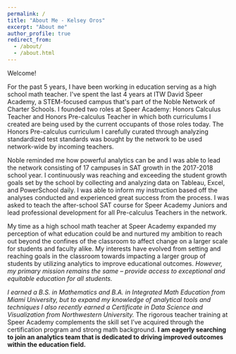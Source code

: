 ```yaml
---
permalink: /
title: "About Me - Kelsey Oros"
excerpt: "About me"
author_profile: true
redirect_from: 
  - /about/
  - /about.html
---
```



Welcome!

For the past 5 years, I have been working in education serving as a high school math teacher.  I've spent the last 4 years at ITW David Speer Academy, a STEM-focused campus that's part of the Noble Network of Charter Schools.  I founded two roles at Speer Academy: Honors Calculus Teacher and Honors Pre-calculus Teacher in which both curriculums I created are being used by the current occupants of those roles today.  The Honors Pre-calculus curriculum I carefully curated through analyzing standardized test standards was bought by the network to be used network-wide by incoming teachers.

Noble reminded me how powerful analytics can be and I was able to lead the network consisting of 17 campuses in SAT growth in the 2017-2018 school year.  I continuously was reaching and exceeding the student growth goals set by the school by collecting and analyzing data on Tableau, Excel, and PowerSchool daily.  I was able to inform my instruction based off the analyses conducted and experienced great success from the process.  I was asked to teach the after-school SAT course for Speer Academy Juniors and lead professional development for all Pre-calculus Teachers in the network.

My time as a high school math teacher at Speer Academy expanded my perception of what education could be and nurtured my ambition to reach out beyond the confines of the classroom to affect change on a larger scale for students and faculty alike.  My interests have evolved from setting and reaching goals in the classroom towards impacting a larger group of students by utilizing analytics to improve educational outcomes.  _However, my primary mission remains the same – provide access to exceptional and equitable education for all students._

_I earned a B.S. in Mathematics and B.A. in Integrated Math Education from Miami University, but to expand my knowledge of analytical tools and techniques I also recently earned a Certificate in Data Science and Visualization from Northwestern University._  The rigorous teacher training at Speer Academy complements the skill set I’ve acquired through the certification program and strong math background.  __I am eagerly searching to join an analytics team that is dedicated to driving improved outcomes within the education field.__
